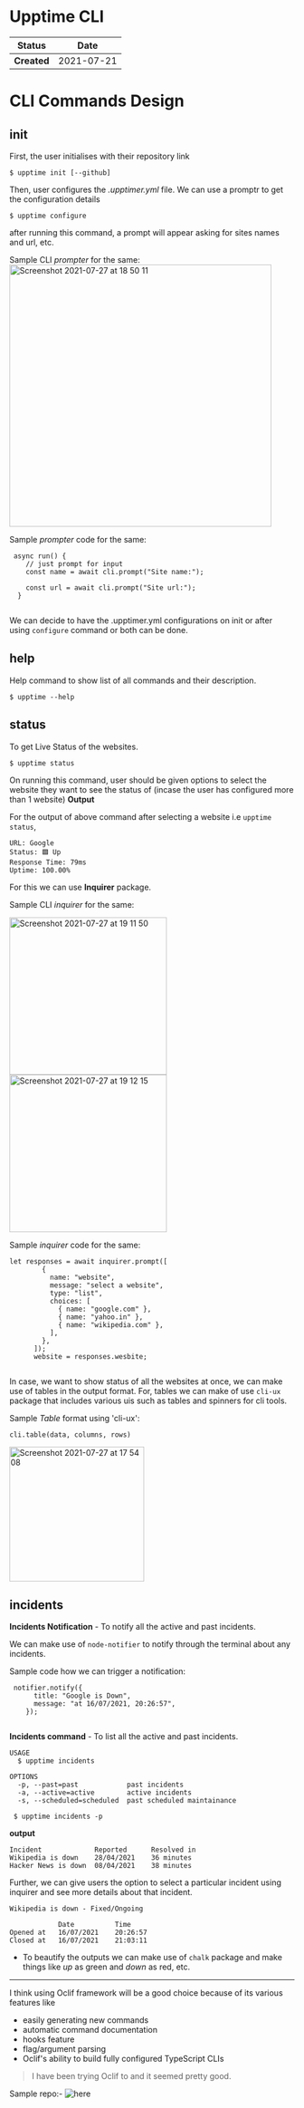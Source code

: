 # Upptime CLI

| Status      | Date       | 
|-------------|------------|
| **Created** | 2021-07-21 |


# CLI Commands Design


## init

First, the user initialises with their repository link

```
$ upptime init [--github]
```

Then, user configures the *.upptimer.yml* file.
We can use a promptr to get the configuration details

```
$ upptime configure
```
after running this command, a prompt will appear asking for sites names and url, etc.

Sample CLI *prompter* for the same: <br/>
<img width="463" alt="Screenshot 2021-07-27 at 18 50 11" src="https://user-images.githubusercontent.com/66865329/127162033-2de69567-d746-4a12-af65-a8f883ba1372.png">


Sample *prompter* code for the same:
```
 async run() {
    // just prompt for input
    const name = await cli.prompt("Site name:");

    const url = await cli.prompt("Site url:");
  }
  
```

We can decide to have the .upptimer.yml configurations on init or after using `configure` command or both can be done.




## help

Help command to show list of all commands and their description.

```
$ upptime --help
```


## status

To get Live Status of the websites.

```
$ upptime status
```
On running this command, user should be given options to select the website they want to see the status of (incase the user has configured more than 1 website)
**Output**

For the output of above command after selecting a website i.e `upptime status`,

```
URL: Google
Status: 🟩 Up	
Response Time: 79ms
Uptime: 100.00%

```

For this we can use **Inquirer** package.

Sample CLI *inquirer* for the same: <br/>

<img width="278" alt="Screenshot 2021-07-27 at 19 11 50" src="https://user-images.githubusercontent.com/66865329/127165747-bae4e223-3de8-4cdc-bf27-0895322efcec.png">
<br/>
<img width="278" alt="Screenshot 2021-07-27 at 19 12 15" src="https://user-images.githubusercontent.com/66865329/127165761-1f4fc801-2714-4366-8be7-fefc0b79cddf.png">


Sample *inquirer* code for the same:
```
let responses = await inquirer.prompt([
        {
          name: "website",
          message: "select a website",
          type: "list",
          choices: [
            { name: "google.com" },
            { name: "yahoo.in" },
            { name: "wikipedia.com" },
          ],
        },
      ]);
      website = responses.wesbite;
  
```

In case, we want to show status of all the websites at once, we can make use of tables in the output format.
For, tables we can make of use `cli-ux` package that includes various uis such as tables and spinners for cli tools.

Sample _Table_ format using 'cli-ux':

```
cli.table(data, columns, rows)
```
<img width="238" alt="Screenshot 2021-07-27 at 17 54 08" src="https://user-images.githubusercontent.com/66865329/127154654-01c242d2-1419-4558-9e08-e6e9754c4af1.png">


## incidents

**Incidents Notification** - To notify all the active and past incidents.

We can make use of `node-notifier` to notify through the terminal about any incidents.

Sample code how we can trigger a notification:
```
 notifier.notify({
      title: "Google is Down",
      message: "at 16/07/2021, 20:26:57",
    });
    
 ```

**Incidents command** - To list all the active and past incidents.

```
USAGE
  $ upptime incidents

OPTIONS
  -p, --past=past            past incidents
  -a, --active=active        active incidents
  -s, --scheduled=scheduled  past scheduled maintainance

```

```
 $ upptime incidents -p
```

**output**
```
Incident             Reported      Resolved in
Wikipedia is down    28/04/2021    36 minutes
Hacker News is down  08/04/2021    38 minutes

```

Further, we can give users the option to select a particular incident using inquirer and see more details about that incident.


```
Wikipedia is down - Fixed/Ongoing

            Date          Time
Opened at   16/07/2021    20:26:57
Closed at   16/07/2021    21:03:11

```


- To beautify the outputs we can make use of `chalk` package and make things like *up* as green and *down* as red, etc.



---


 I think using Oclif framework will be a good choice because of its various features like 
 - easily generating new commands
 - automatic command documentation
 - hooks feature 
 - flag/argument parsing
 - Oclif's ability to build fully configured TypeScript CLIs


<blockquote>
I have been trying Oclif to and it seemed pretty good.
</blockquote>

Sample repo:- ![here](https://github.com/sakshi-choudhary/oclif-cli)

